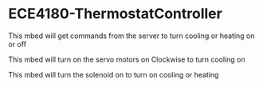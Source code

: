 # ECE4180-ThermostatController

This mbed will get commands from the server to turn cooling or heating on or off

This mbed will turn on the servo motors on Clockwise to turn cooling on

This mbed will turn the solenoid on to turn on cooling or heating